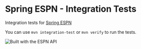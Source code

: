 Spring ESPN - Integration Tests
===============================

Integration tests for [Spring ESPN](https://gihub.com/infinitemule/spring-espn)

You can use `mvn integration-test` or `mvn verify` to run the tests.

![Built with the ESPN API](http://a.espncdn.com/i/apis/attribution/espn-api-silver_150.png)
